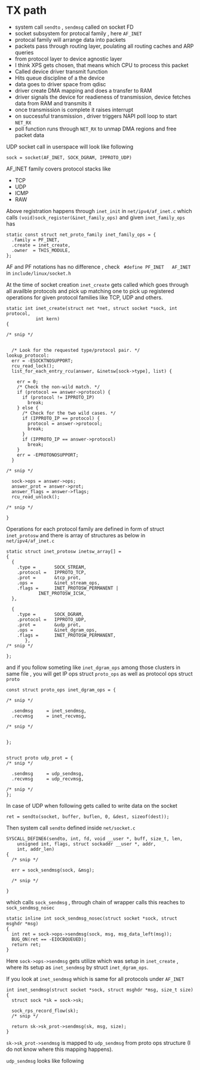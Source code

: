# TX path

- system call `sendto` , `sendmsg` called on socket FD
- socket subsystem for protocal family , here `AF_INET`
- protocal family will arrange data into packets
- packets pass through routing layer, poulating all routing caches and ARP queries
- from protocol layer to device agnostic layer 
- I think XPS gets chosen, that means which CPU to process this packet
- Called device driver transmit function 
- Hits queue discipline of a the device
- data goes to driver space from qdisc 
- driver create DMA mapping and does a transfer to RAM
- driver signals the device for readieness of transmission, device fetches data from RAM and transmits it
- once transmission is complete it raises interrupt
- on successful transmission , driver triggers NAPI poll loop to start `NET_RX`
- poll function runs through `NET_RX` to unmap DMA regions and free packet data





UDP socket call in userspace will look like following 

```
sock = socket(AF_INET, SOCK_DGRAM, IPPROTO_UDP)
```

AF_INET family covers protocol stacks like 

- TCP
- UDP
- ICMP
- RAW

Above registration happens through `inet_init` in `net/ipv4/af_inet.c` which calls `(void)sock_register(&inet_family_ops)` and given `inet_family_ops` has 

```
static const struct net_proto_family inet_family_ops = {
  .family = PF_INET,
  .create = inet_create,
  .owner  = THIS_MODULE,
};
```

AF and PF notations has no difference , check  ` #define PF_INET   AF_INET` in `include/linux/socket.h`  

At the time of socket creation `inet_create` gets called which goes through all availble protocols and pick up matching one to pick up registered operations for given protocol families like TCP, UDP and others. 

```
static int inet_create(struct net *net, struct socket *sock, int protocol,
           int kern)
{

/* snip */


  /* Look for the requested type/protocol pair. */
lookup_protocol:
  err = -ESOCKTNOSUPPORT;
  rcu_read_lock();
  list_for_each_entry_rcu(answer, &inetsw[sock->type], list) {

    err = 0;
    /* Check the non-wild match. */
    if (protocol == answer->protocol) {
      if (protocol != IPPROTO_IP)
        break;
    } else {
      /* Check for the two wild cases. */
      if (IPPROTO_IP == protocol) {
        protocol = answer->protocol;
        break;
      }
      if (IPPROTO_IP == answer->protocol)
        break;
    }
    err = -EPROTONOSUPPORT;
  }

/* snip */

  sock->ops = answer->ops;
  answer_prot = answer->prot;
  answer_flags = answer->flags;
  rcu_read_unlock();

/* snip */

}
```





Operations for each protocol family are defined in form of struct `inet_protosw` and there is array  of structures as below in `net/ipv4/af_inet.c`

``` 
static struct inet_protosw inetsw_array[] =
{
  {
    .type =       SOCK_STREAM,
    .protocol =   IPPROTO_TCP,
    .prot =       &tcp_prot,
    .ops =        &inet_stream_ops,
    .flags =      INET_PROTOSW_PERMANENT |
            INET_PROTOSW_ICSK,
  },

  {
    .type =       SOCK_DGRAM,
    .protocol =   IPPROTO_UDP,
    .prot =       &udp_prot,
    .ops =        &inet_dgram_ops,
    .flags =      INET_PROTOSW_PERMANENT,
       },
/* snip */

};
```

and if you follow someting like `inet_dgram_ops` among those clusters in same file , you will get IP ops struct `proto_ops` as well as protocol ops struct `proto` 

```
const struct proto_ops inet_dgram_ops = {

/* snip */

  .sendmsg     = inet_sendmsg,
  .recvmsg     = inet_recvmsg,

/* snip */


};


struct proto udp_prot = {
/* snip */

  .sendmsg     = udp_sendmsg,
  .recvmsg     = udp_recvmsg,

/* snip */
};

```



In case of UDP when following gets called to write data on the socket

`ret = sendto(socket, buffer, buflen, 0, &dest, sizeof(dest));`

Then system call `sendto` defined inside `net/socket.c`  

```
SYSCALL_DEFINE6(sendto, int, fd, void __user *, buff, size_t, len,
    unsigned int, flags, struct sockaddr __user *, addr,
    int, addr_len)
{
  /* snip */

  err = sock_sendmsg(sock, &msg);

  /* snip */

}
```

which calls `sock_sendmsg` , through chain of wrapper calls this reaches to `sock_sendmsg_nosec`

```
static inline int sock_sendmsg_nosec(struct socket *sock, struct msghdr *msg)
{
  int ret = sock->ops->sendmsg(sock, msg, msg_data_left(msg));
  BUG_ON(ret == -EIOCBQUEUED);
  return ret;
} 
```

Here `sock->ops->sendmsg` gets utilize which was setup in `inet_create` , where its setup as `inet_sendmsg` by struct `inet_dgram_ops`.

If you look at `inet_sendmsg` which is same for all protocols under `AF_INET`

```
int inet_sendmsg(struct socket *sock, struct msghdr *msg, size_t size)
{
  struct sock *sk = sock->sk;

  sock_rps_record_flow(sk);
  /* snip */
  
  return sk->sk_prot->sendmsg(sk, msg, size);
}
```

`sk->sk_prot->sendmsg` is mapped to `udp_sendmsg`  from proto ops structure (I do not know where this mapping happens).

`udp_sendmsg` looks like following 





